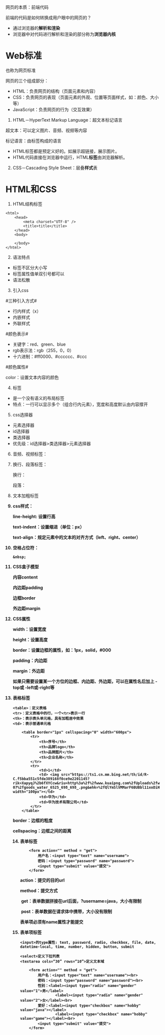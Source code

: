 网页的本质：前端代码

前端的代码是如何转换成用户眼中的网页的？

- 通过浏览器的**解析和渲染**
- 浏览器中对代码进行解析和渲染的部分称为**浏览器内核**

# Web标准

也称为网页标准

网页的三个组成部分：

- HTML：负责网页的结构（页面元素和内容）
- CSS：负责网页的表现（页面元素的外观、位置等页面样式，如：颜色、大小等）
- JavaScript：负责网页的行为（交互效果）

1. HTML－HyperText Markup Language：超文本标记语言

超文本：可以定义图片、音频、视频等内容

标记语言：由标签构成的语言

- HTML标签都是预定义好的。如<a>展示超链接，<img>展示图片。
- HTML代码直接在浏览器中运行，HTML**标签**由浏览器解析。

2. CSS－Cascading Style Sheet：层叠**样式**表

# HTML和CSS

1. HTML结构标签

```
<html>
	<head>
    	<meta charset="UTF-8" />
    	<title>title</title>
	</head>
	<body>
		
	</body>
</html>
```

2. 语法特点

- 标签不区分大小写
- 标签属性值单双引号都可以
- 语法松散



3. 引入css

#三种引入方式#

- 行内样式（x）
- 内嵌样式
- 外联样式

#颜色表示#

- 关键字：red、green、blue
- rgb表示法：rgb（255，0，0）
- 十六进制：#ff0000、#cccccc、#ccc

#颜色属性#

color：设置文本内容的颜色



4. <span>标签

- <span>是一个没有语义的布局标签
- 特点：一行可以显示多个（组合行内元素），宽度和高度默认由内容撑开



5. css选择器

- 元素选择器
- id选择器
- 类选择器
- 优先级：id选择器>类选择器>元素选择器



6. 音频、视频标签：<audio> <video>

7. 换行、段落标签：

   换行：<br>

   段落：<p>

8. 文本加粗标签

   <b> <strong>

9. css样式：

   line-height: 设置行高

   text-indent：设置缩进（单位：px）

   text-align：规定元素中的文本的对齐方式（left、right、center）

10. 空格占位符：

    ```
    &nbsp;
    ```

11. CSS盒子模型

    内容content

    内边距padding

    边框border

    外边距margin

12. CSS属性

    width：设置宽度

    height：设置高度

    border：设置边框的属性，如：1px，solid，#000

    padding：内边距

    margin：外边距

    如果只需要设置某一个方位的边框、内边距、外边距，可以在属性名后加上 -top或 -left或-right等

13. 表格标签

    ```
    <table>：定义表格
    <tr>：定义表格中的行，一个<tr>表示一行
    <th>：表示表头单元格，具有加粗居中效果
    <td>：表示普通单元格
    ```

    ```
        <table border="1px" cellspacing="0" width="600px">
            <tr>
                <th>序号</th>
                <th>品牌logo</th>
                <th>品牌图片</th>
                <th>企业名称</th>
            </tr>
            <tr>
                <td>1</td>
                <td> <img src="https://ts1.cn.mm.bing.net/th/id/R-C.f5bba551c5fde389168f0ce9e2201145?rik=XapyqJ%2b6fXYCcw&riu=http%3a%2f%2fwww.kuaipng.com%2fUploads%2fwater%2ftext%2f2017%2f06-07%2fgoods_water_6525_698_698_.png&ehk=%2fQlYmSlVMMarF6BUBbl11xoDiHtfK0PHpSE85FRcP0s%3d&risl=&pid=ImgRaw&r=0" width="100px"></td>
                <td>华为</td>
                <td>华为技术有限公司</td>
            </tr>
        </table>
    ```

    border：边框的粗度

    cellspacing：边框之间的距离

    14. 表单标签

        ```
            <form action="" method = "get">
                用户名：<input type="text" name="username">
                密码：<input type="password" name="password">
                <input type="submit" value="提交">
            </form>
        ```

        action：提交的目的url

        method：提交方式

        ​				get：表单数据拼接在url后面，?username=java，大小有限制

        ​				post：表单数据在请求体中携带，大小没有限制

        表单项必须有name属性才能提交

    15. 表单项标签

        ```
        <input>的type属性: text, password, radio, checkbox, file, date, datetime-local, time, number, hidden, button, submit
        
        <select>定义下拉列表
        <textarea cols=“30” rows=“10”>定义文本域
        ```

        ```
            <form action="" method = "get">
                用户名：<input type="text" name="username"><br>
                密码：<input type="password" name="password"><br>
                性别：<label><input type="radio" name="gender" value="1">男</label>
                        <label><input type="radio" name="gender" value="2">女</label><br>
                爱好：<label><input type="checkbox" name="hobby" value="java"></label>
                        <label><input type="checkbox" name="hobby" value="game"></label><br>
                <input type="submit" value="提交">
            </form>
        ```

        
